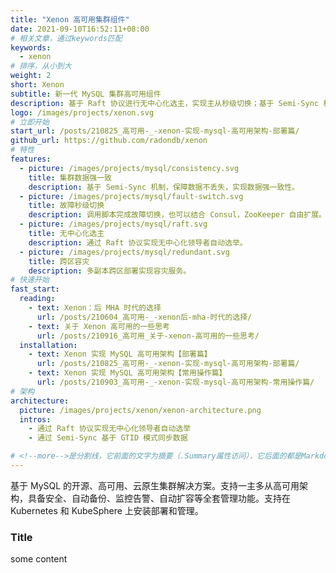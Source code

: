 ```yaml
---
title: "Xenon 高可用集群组件"
date: 2021-09-10T16:52:11+08:00
# 相关文章，通过keywords匹配
keywords:
  - xenon
# 排序，从小到大
weight: 2
short: Xenon
subtitle: 新一代 MySQL 集群高可用组件
description: 基于 Raft 协议进行无中心化选主，实现主从秒级切换；基于 Semi-Sync 机制，保障数据不丢失，实现数据强一致性，并结合 MySQL (5.7 及以上版本) 并行复制特性，实现 Binlog 并行回放，大大降低从库延迟。
logo: /images/projects/xenon.svg
# 立即开始
start_url: /posts/210825_高可用-_-xenon-实现-mysql-高可用架构-部署篇/
github_url: https://github.com/radondb/xenon
# 特性
features:
  - picture: /images/projects/mysql/consistency.svg
    title: 集群数据强一致
    description: 基于 Semi-Sync 机制，保障数据不丢失，实现数据强一致性。
  - picture: /images/projects/mysql/fault-switch.svg
    title: 故障秒级切换
    description: 调用脚本完成故障切换，也可以结合 Consul，ZooKeeper 自由扩展。
  - picture: /images/projects/mysql/raft.svg
    title: 无中心化选主
    description: 通过 Raft 协议实现无中心化领导者自动选举。
  - picture: /images/projects/mysql/redundant.svg
    title: 跨区容灾
    description: 多副本跨区部署实现容灾服务。
# 快速开始
fast_start:
  reading:
    - text: Xenon：后 MHA 时代的选择
      url: /posts/210604_高可用-_-xenon后-mha-时代的选择/
    - text: 关于 Xenon 高可用的一些思考
      url: /posts/210916_高可用_关于-xenon-高可用的一些思考/
  installation:
    - text: Xenon 实现 MySQL 高可用架构【部署篇】
      url: /posts/210825_高可用-_-xenon-实现-mysql-高可用架构-部署篇/
    - text: Xenon 实现 MySQL 高可用架构【常用操作篇】
      url: /posts/210903_高可用-_-xenon-实现-mysql-高可用架构-常用操作篇/
# 架构
architecture:
  picture: /images/projects/xenon/xenon-architecture.png
  intros:
    - 通过 Raft 协议实现无中心化领导者自动选举
    - 通过 Semi-Sync 基于 GTID 模式同步数据

# <!--more-->是分割线，它前面的文字为摘要（.Summary属性访问），它后面的都是Markdown格式内容（.Content），会自动匹配格式转成HTML
---
```


基于 MySQL 的开源、高可用、云原生集群解决方案。支持一主多从高可用架构，具备安全、自动备份、监控告警、自动扩容等全套管理功能。支持在 Kubernetes 和 KubeSphere 上安装部署和管理。

<!--more-->

### Title

some content


